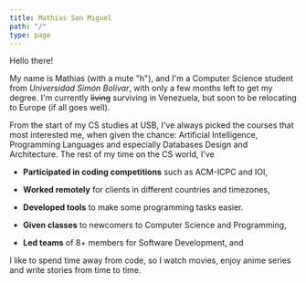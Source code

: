```yaml
---
title: Mathias San Miguel
path: "/"
type: page
---
```


Hello there! 

My name is Mathias (with a mute "h"), and I'm a Computer Science student from _Universidad Simón Bolívar_, with only a few months left to get my degree. I'm currently ~~living~~ surviving in Venezuela, but soon to be relocating to Europe (if all goes well).

From the start of my CS studies at USB, I've always picked the courses that most interested me, when given the chance: Artificial Intelligence, Programming Languages and especially Databases Design and Architecture. The rest of my time on the CS world, I've 

+ **Participated in coding competitions** such as ACM-ICPC and IOI,

+ **Worked remotely** for clients in different countries and timezones,

+ **Developed tools** to make some programming tasks easier. 

+ **Given classes** to newcomers to Computer Science and Programming,

+ **Led teams** of 8+ members for Software Development, and

I like to spend time away from code, so I watch movies, enjoy anime series and write stories from time to time.
